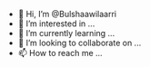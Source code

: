 - 👋 Hi, I’m @Bulshaawilaarri
- 👀 I’m interested in ...
- 🌱 I’m currently learning ...
- 💞️ I’m looking to collaborate on ...
- 📫 How to reach me ...

<!---
Bulshaawilaarri/Bulshaawilaarri is a ✨ special ✨ repository because its `README.md` (this file) appears on your GitHub profile.
You can click the Preview link to take a look at your changes.
--->
